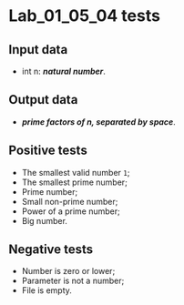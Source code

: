 # Lab_01_05_04 tests
## Input data
- int n: _**natural number**_.
## Output data
- **_prime factors of n, separated by space_**.
## Positive tests
- The smallest valid number `1`;
- The smallest prime number;
- Prime number;
- Small non-prime number;
- Power of a prime number;
- Big number.
## Negative tests
- Number is zero or lower;
- Parameter is not a number;
- File is empty.
